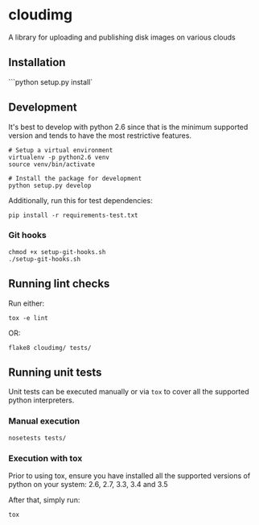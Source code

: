 # cloudimg
A library for uploading and publishing disk images on various clouds

## Installation

```python setup.py install`

## Development

It's best to develop with python 2.6 since that is the minimum supported
version and tends to have the most restrictive features.

```
# Setup a virtual environment
virtualenv -p python2.6 venv
source venv/bin/activate

# Install the package for development
python setup.py develop
```

Additionally, run this for test dependencies:

`pip install -r requirements-test.txt`

### Git hooks

```
chmod +x setup-git-hooks.sh
./setup-git-hooks.sh
```

## Running lint checks

Run either:

`tox -e lint`

OR:

`flake8 cloudimg/ tests/`

## Running unit tests

Unit tests can be executed manually or via `tox` to cover all the supported
python interpreters.

### Manual execution

`nosetests tests/`

### Execution with tox

Prior to using tox, ensure you have installed all the supported versions of
python on your system:
	2.6, 2.7, 3.3, 3.4 and 3.5

After that, simply run:

`tox`
